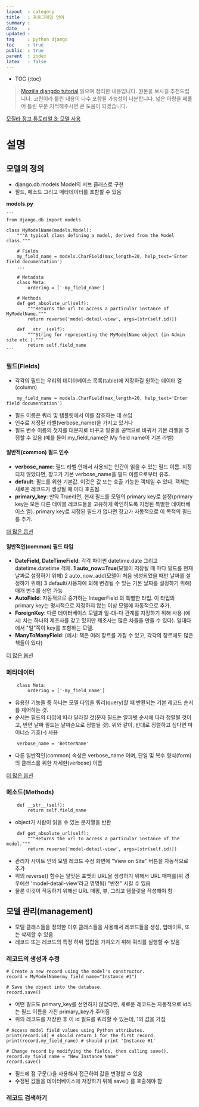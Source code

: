 ```yaml
---
layout  : category
title   : 프로그래밍 언어
summary :
date    : 
updated : 
tag     : python django
toc     : true
public  : true
parent  : index
latex   : false
---
```

* TOC
{:toc}

> [Moziila djangdo tutorial](https://developer.mozilla.org/ko/docs/Learn/Server-side/Django/Introduction) 읽으며 정리한 내용입니다. 원본을 보시길 추천드립니다. 코린이라 틀린 내용이 다수 포함될 가능성이 다분합니다. 넓은 아량을 베풀어 틀린 부분 지적해주시면 큰 도움이 되겠습니다.


[모질라 장고 튜토리얼 3: 모델 사용]([https://developer.mozilla.org/ko/docs/Learn/Server-side/Django/Models](https://developer.mozilla.org/ko/docs/Learn/Server-side/Django/Models))

# 설명

## 모델의 정의

- django.db.models.Model의 서브 클래스로 구현
- 필드, 메소드 그리고 메타데이터를 포함할 수 있음

**modols.py**

    ```
    from django.db import models
    
    class MyModelName(models.Model):
        """A typical class defining a model, derived from the Model class."""
    
        # Fields
        my_field_name = models.CharField(max_length=20, help_text='Enter field documentation')
        ...
    
        # Metadata
        class Meta: 
            ordering = ['-my_field_name']
    
        # Methods
        def get_absolute_url(self):
            """Returns the url to access a particular instance of MyModelName."""
            return reverse('model-detail-view', args=[str(self.id)])
        
        def __str__(self):
            """String for representing the MyModelName object (in Admin site etc.)."""
            return self.field_name
    ```

### 필드(Fields)

- 각각의 필드는 우리의 데이터베이스 목록(table)에 저장하길 원하는 데이터 열(column)

```
    my_field_name = models.CharField(max_length=20, help_text='Enter field documentation')
```

- 필드 이름은 쿼리 및 탬플릿에서 이를 참조하는 데 쓰임
- 인수로 지정된 라벨(verbose_name)을 가지고 있거나
- 필드 변수 이름의 첫자를 대문자로 바꾸고 밑줄을 공백으로 바꿔서 기본 라벨을 추정할 수 있음 (예를 들어 my_field_name은 My field name이 기본 라벨)

#### 일반적(common) 필드 인수

- **verbose_name**: 필드 라벨 안에서 사용되는 인간이 읽을 수 있는 필드 이름. 지정되지 않았다면, 장고가 기본 verbose_name을 필드 이름으로부터 유추.
- **default**: 필드를 위한 기본값. 이것은 값 또는 호출 가능한 객체일 수 있다. 객체는 새로운 레코드가 생성될 때 마다 호출됨.
- **primary_key**: 만약 True라면, 현재 필드를 모델의 primary key로 설정(primary key는 모든 다른 테이블 레코드들을 고유하게 확인하도록 지정된 특별한 데이터베이스 열). primary key로 지정된 필드가 없다면 장고가 자동적으로 이 목적의 필드를 추가.

[더 많은 옵션]([https://docs.djangoproject.com/en/3.0/ref/models/fields/](https://docs.djangoproject.com/en/3.0/ref/models/fields/))

#### 일반적인(common) 필드 타입

- **DateField, DateTimeField**: 각각 파이썬 datetime.date 그리고 datetime.datetime 객체. **1 auto_now=True**(모델이 저장될 때 마다 필드를 현재 날짜로 설정하기 위해) 2 auto_now_add(모델이 처음 생성되었을 때만 날짜를 설정하기 위해) 3 default(사용자에 의해 변경될 수 있는 기본 날짜를 설정하기 위해) 매개 변수를 선언 가능
- **AutoField**: 자동적으로 증가하는 IntegerField 의 특별한 타입. 이 타입의 primary key는 명시적으로 지정하지 않는 이상 모델에 자동적으로 추가.
- **ForeignKey**: 다른 데이터베이스 모델과 일-대-다 관계를 지정하기 위해 사용 (예시: 차는 하나의 제조사를 갖고 있지만 제조사는 많은 차들을 만들 수 있다). 일대다에서 "일"쪽이 key를 포함하는 모델.
- **ManyToManyField**: (예시: 책은 여러 장르를 가질 수 있고, 각각의 장르에도 많은 책들이 있다)

[더 많은 옵션]([https://docs.djangoproject.com/en/3.0/ref/models/fields/#field-types](https://docs.djangoproject.com/en/3.0/ref/models/fields/#field-types))

### 메타데이터
```
    class Meta:
        ordering = ['-my_field_name']
```

- 유용한 기능들 중 하나는 모델 타입을 쿼리(query)할 때 반환되는 기본 레코드 순서를 제어하는 것.
- 순서는 필드의 타입에 따라 달라질 것(문자 필드는 알파벳 순서에 따라 정렬될 것이고, 반면 날짜 필드는 날짜순으로 정렬될 것). 위와 같이, 반대로 정렬하고 싶다면 마이너스 기호(-) 사용

```
    verbose_name = 'BetterName'
```

- 다른 일반적인(common) 속성은 verbose_name 이며, 단일 및 복수 형식(form)의 클래스를 위한 자세한(verbose) 이름

[더 많은 옵션]([https://docs.djangoproject.com/en/3.0/ref/models/options/](https://docs.djangoproject.com/en/3.0/ref/models/options/))

### 메소드(Methods)
```
    def __str__(self):
        return self.field_name
```

- object가 사람이 읽을 수 있는 문자열을 반환
```
    def get_absolute_url(self):
        """Returns the url to access a particular instance of the model."""
        return reverse('model-detail-view', args=[str(self.id)])
```

- 관리자 사이트 안의 모델 레코드 수정 화면에 "View on Site" 버튼을 자동적으로 추가
- 위의 reverse() 함수는 알맞은 포맷의 URL을 생성하기 위해서 URL 매퍼를(위 경우에선 'model-detail-view'라고 명명됨) "반전" 시킬 수 있음
- 물론 이것이 작동하기 위해선 URL 매핑, 뷰, 그리고 탬플릿을 작성해야 함

## 모델 관리(management)

- 모델 클래스들을 정의한 이후 클래스들을 사용해서 레코드들을 생성, 업데이트, 또는 삭제할 수 있음
- 레코드 또는 레코드의 특정 하위 집합을 가져오기 위해 쿼리를 실행할 수 있음

### 레코드의 생성과 수정

```
# Create a new record using the model's constructor.
record = MyModelName(my_field_name="Instance #1")

# Save the object into the database.
record.save()
```

- 어떤 필드도 primary_key를 선언하지 않았다면, 새로운 레코드는 자동적으로 id라는 필드 이름을 가진 primary_key가 주어짐
- 위의 레코드를 저장한 후 이 id 필드를 쿼리할 수 있는데, 1의 값을 가짐

```
# Access model field values using Python attributes.
print(record.id) # should return 1 for the first record. 
print(record.my_field_name) # should print 'Instance #1'

# Change record by modifying the fields, then calling save().
record.my_field_name = "New Instance Name"
record.save()
```

- 필드에 점 구문(.)을 사용해서 접근하여 값을 변경할 수 있음
- 수정된 값들을 데이터베이스에 저장하기 위해 save() 를 호출해야 함

### 레코드 검색하기